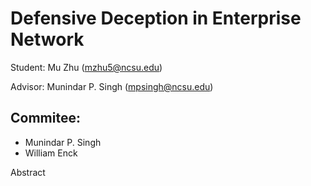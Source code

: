 # Defensive Deception in Enterprise Network

Student: Mu Zhu (mzhu5@ncsu.edu)

Advisor: Munindar P. Singh (mpsingh@ncsu.edu)

## Commitee:
- Munindar P. Singh
- William Enck

Abstract
